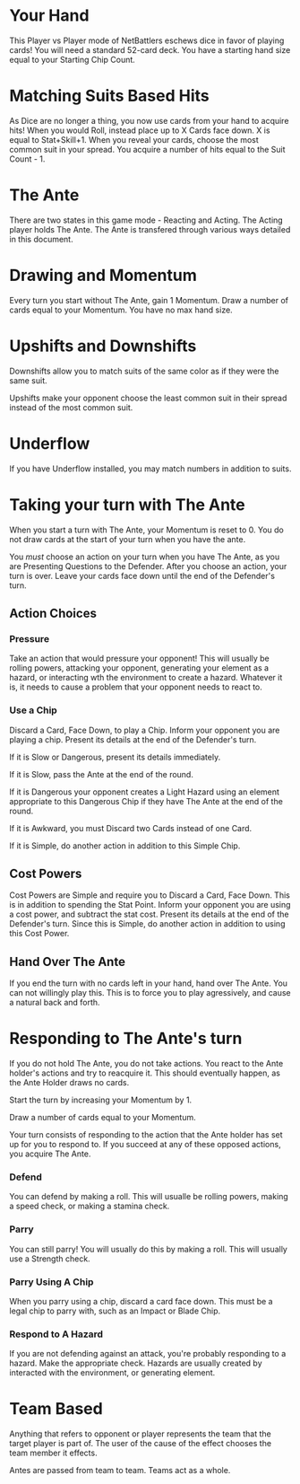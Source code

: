 # Your Hand
This Player vs Player mode of NetBattlers eschews dice in favor of playing cards! You will need a standard 52-card deck. You have a starting hand size equal to your Starting Chip Count. 

# Matching Suits Based Hits
As Dice are no longer a thing, you now use cards from your hand to acquire hits! When you would Roll, instead place up to X Cards face down. X is equal to Stat+Skill+1. When you reveal your cards, choose the most common suit in your spread. You acquire a number of hits equal to the Suit Count - 1.

# The Ante
There are two states in this game mode - Reacting and Acting. The Acting player holds The Ante. The Ante is transfered through various ways detailed in this document.

# Drawing and Momentum
Every turn you start without The Ante, gain 1 Momentum. Draw a number of cards equal to your Momentum. You have no max hand size.

# Upshifts and Downshifts
Downshifts allow you to match suits of the same color as if they were the same suit.

Upshifts make your opponent choose the least common suit in their spread instead of the most common suit.
<!--- Upshifts might be too powerful. -->

# Underflow
If you have Underflow installed, you may match numbers in addition to suits.

# Taking your turn with The Ante
When you start a turn with The Ante, your Momentum is reset to 0. You do not draw cards at the start of your turn when you have the ante.

You *must* choose an action on your turn when you have The Ante, as you are Presenting Questions to the Defender. After you choose an action, your turn is over. Leave your cards face down until the end of the Defender's turn. 

## Action Choices

### Pressure
Take an action that would pressure your opponent! This will usually be rolling powers, attacking your opponent, generating your element as a hazard, or interacting wth the environment to create a hazard. Whatever it is, it needs to cause a problem that your opponent needs to react to.

### Use a Chip
Discard a Card, Face Down, to play a Chip. Inform your opponent you are playing a chip. Present its details at the end of the Defender's turn.

If it is Slow or Dangerous, present its details immediately. 

If it is Slow, pass the Ante at the end of the round.

If it is Dangerous your opponent creates a Light Hazard using an element appropriate to this Dangerous Chip if they have The Ante at the end of the round. 

If it is Awkward, you must Discard two Cards instead of one Card. 

If it is Simple, do another action in addition to this Simple Chip.

## Cost Powers
Cost Powers are Simple and require you to Discard a Card, Face Down. This is in addition to spending the Stat Point. Inform your opponent you are using a cost power, and subtract the stat cost. Present its details at the end of the Defender's turn. Since this is Simple, do another action in addition to using this Cost Power.

## Hand Over The Ante
If you end the turn with no cards left in your hand, hand over The Ante. You can not willingly play this. This is to force you to play agressively, and cause a natural back and forth. 

# Responding to The Ante's turn
If you do not hold The Ante, you do not take actions. You react to the Ante holder's actions and try to reacquire it. This should eventually happen, as the Ante Holder draws no cards.

Start the turn by increasing your Momentum by 1.

Draw a number of cards equal to your Momentum. 

Your turn consists of responding to the action that the Ante holder has set up for you to respond to.
If you succeed at any of these opposed actions, you acquire The Ante.

### Defend
You can defend by making a roll. This will usualle be rolling powers, making a speed check, or making a stamina check.

### Parry
You can still parry! You will usually do this by making a roll. This will usually use a Strength check.

### Parry Using A Chip
When you parry using a chip, discard a card face down. This must be a legal chip to parry with, such as an Impact or Blade Chip. 

### Respond to A Hazard
If you are not defending against an attack, you're probably responding to a hazard. Make the appropriate check. Hazards are usually created by interacted with the environment, or generating element.

# Team Based
Anything that refers to opponent or player represents the team that the target player is part of. The user of the cause of the effect chooses the team member it effects.

Antes are passed from team to team. Teams act as a whole.
